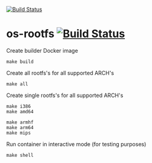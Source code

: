 [![Build Status](https://travis-ci.org/hypriot/os-rootfs.svg)](https://travis-ci.org/hypriot/os-rootfs)

# os-rootfs [![Build Status](https://travis-ci.org/hypriot/os-rootfs.svg)](https://travis-ci.org/hypriot/os-rootfs)

Create builder Docker image
```
make build
```

Create all rootfs's for all supported ARCH's
```
make all
```

Create single rootfs's for all supported ARCH's
```
make i386
make amd64

make armhf
make arm64
make mips
```

Run container in interactive mode (for testing purposes)
```
make shell
```
